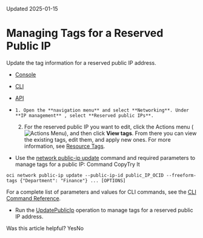 Updated 2025-01-15
# Managing Tags for a Reserved Public IP
Update the tag information for a reserved public IP address.
  * [Console](https://docs.oracle.com/en-us/iaas/Content/Network/Tasks/reserved-public-ip-manage-tags.htm)
  * [CLI](https://docs.oracle.com/en-us/iaas/Content/Network/Tasks/reserved-public-ip-manage-tags.htm)
  * [API](https://docs.oracle.com/en-us/iaas/Content/Network/Tasks/reserved-public-ip-manage-tags.htm)


  *     1. Open the **navigation menu** and select **Networking**. Under **IP management** , select **Reserved public IPs**.
    2. For the reserved public IP you want to edit, click the Actions menu (![Actions Menu](https://docs.oracle.com/en-us/iaas/Content/libraries/global-images/actions-menu.png)), and then click **View tags**. 
From there you can view the existing tags, edit them, and apply new ones. For more information, see [Resource Tags](https://docs.oracle.com/iaas/Content/General/Concepts/resourcetags.htm). 
  * Use the [network public-ip update](https://docs.oracle.com/iaas/tools/oci-cli/latest/oci_cli_docs/cmdref/network/public-ip/update.html) command and required parameters to manage tags for a public IP:
Command
CopyTry It
```
oci network public-ip update --public-ip-id public_IP_OCID --freeform-tags {"Department": "Finance"} ... [OPTIONS]
```

For a complete list of parameters and values for CLI commands, see the [CLI Command Reference](https://docs.oracle.com/iaas/tools/oci-cli/latest).
  * Run the [UpdatePublicIp](https://docs.oracle.com/iaas/api/#/en/iaas/latest/PublicIp/UpdatePublicIp) operation to manage tags for a reserved public IP address.


Was this article helpful?
YesNo

